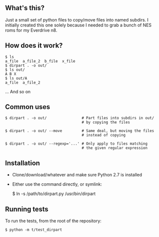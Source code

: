 ## What's this?

Just a small set of python files to copy/move files into named subdirs.
I initially created this one solely because I needed to grab a bunch
of NES roms for my Everdrive n8.

## How does it work?

    $ ls
    a_file  a_file_2  b_file  x_file
    $ dirpart . -o out/
    $ ls out/
    A B X
    $ ls out/A
    a_file  a_file_2

... And so on

## Common uses

    $ dirpart . -o out/                # Part files into subdirs in out/
                                       # by copying the files

    $ dirpart . -o out/ --move         # Same deal, but moving the files
                                       # instead of copying

    $ dirpart . -o out/ --regexp='...' # Only apply to files matching
                                       # the given regular expression

## Installation

* Clone/download/whatever and make sure Python 2.7 is installed
* Either use the command directly, or symlink:

    $ ln -s /path/to/dirpart.py /usr/bin/dirpart

## Running tests

To run the tests, from the root of the repository:

    $ python -m t/test_dirpart

